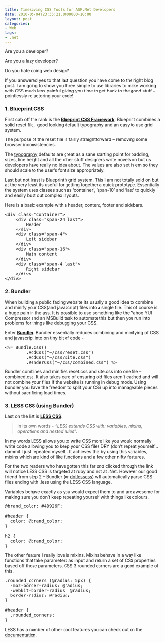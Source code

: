 ```yaml
---
title: Timesaving CSS Tools for ASP.Net Developers
date: 2010-05-04T23:35:21.0000000+10:00
layout: post
categories:
- Web
tags:
- .net
---
```


Are you a developer?

Are you a lazy developer?

Do you hate doing web design?

If you answered yes to that last question you have come to the right blog post. I am going to show you three simple to use libraries to make working with CSS much less painful giving you time to get back to the good stuff – pointlessly refactoring your code!
<h3>1. Blueprint CSS</h3>
First cab off the rank is the<strong> </strong><a href="http://www.blueprintcss.org/" target="_blank"><strong>Blueprint CSS Framework</strong></a>. Blueprint combines a solid reset file,  good looking default typography and an easy to use grid system.

The purpose of the reset file is fairly straightforward – removing some browser inconsistencies.

The <a href="http://www.blueprintcss.org/tests/parts/elements.html" target="_blank">typography</a> defaults are great as a sane starting point for padding, sizes, line height and all the other stuff designers write novels on but us developers have really no idea about. The values are also set in em so they should scale to the user’s font size appropriately.

Last but not least is Blueprint’s grid system. This I am not totally sold on but at the very least its useful for getting together a quick prototype. Essentially the system uses classes such as ‘container’, ‘span-10’ and ‘last’ to quickly and easily bust out complex layouts.

Here is a basic example with a header, content, footer and sidebars.
<pre class="prettyprint">&lt;div class="container"&gt;
    &lt;div class="span-24 last"&gt;
        Header
    &lt;/div&gt;
    &lt;div class="span-4"&gt;
        Left sidebar
    &lt;/div&gt;
    &lt;div class="span-16"&gt;
        Main content
    &lt;/div&gt;
    &lt;div class="span-4 last"&gt;
        Right sidebar
    &lt;/div&gt;
&lt;/div&gt;</pre>
<h3>2. Bundler</h3>
When building a public facing website its usually a good idea to combine and minify your CSS(and javascript) files into a single file. This of course is a huge pain in the ass. It is possible to use something like the Yahoo YUI Compressor and an MSBuild task to automate this but then you run into problems for things like debugging your CSS.

Enter <a href="http://github.com/jetheredge/bundler" target="_blank"><strong>Bundler</strong></a>. Bundler essentially reduces combining and minifying of CSS and javascript into on tiny bit of code -
<pre class="prettyprint">&lt;%= Bundle.Css()
        .AddCss("~/css/reset.css")
        .AddCss("~/css/site.css")
        .RenderCss("~/css/combined.css") %&gt;</pre>
Bundler combines and minifies reset.css and site.css into one file – combined.css. It also takes care of ensuring old files aren't cached and will not combine your files if the website is running in debug mode. Using bundler you have the freedom to split your CSS up into manageable pieces without sacrificing load times.
<h3>3. LESS CSS (using Bundler)</h3>
Last on the list is <a href="http://lesscss.org/" target="_blank"><strong>LESS CSS</strong></a>.
<blockquote>In its own words - <em>“LESS extends CSS with: variables, mixins, operations and nested rules</em>”.</blockquote>
In my words LESS allows you to write CSS more like you would normally write code allowing you to keep your CSS files DRY (don’t repeat yourself… dammit I just repeated myself). It achieves this by using this variables, mixins which are kind of like functions and a few other nifty features.

For the two readers who have gotten this far <em>and</em> clicked through the link will notice LESS CSS is targeted at ruby and not at .Net. However our good friend from step 2 – Bundler (or <a href="http://www.dotlesscss.com/" target="_blank">dotlesscss</a>) will automatically parse CSS files ending with .less using the LESS CSS language.

Variables behave exactly as you would expect them to and are awesome for making sure you don’t keep repeating yourself with things like colours.

<pre class="brush: css;">
@brand_color: #4D926F;

#header {
  color: @brand_color;
}

h2 {
  color: @brand_color;
}
</pre>

The other feature I really love is mixins. Mixins behave in a way like functions that take parameters as input and return a set of CSS properties based off those parameters. CSS 3 rounded corners are a good example of this.

<pre class="brush: css;">
.rounded_corners (@radius: 5px) {
  -moz-border-radius: @radius;
  -webkit-border-radius: @radius;
  border-radius: @radius;
}

#header {
  .rounded_corners;
}
</pre>

LESS has a number of other cool features you can check out on the <a href="http://lesscss.org/docs" target="_blank">documentation</a>.